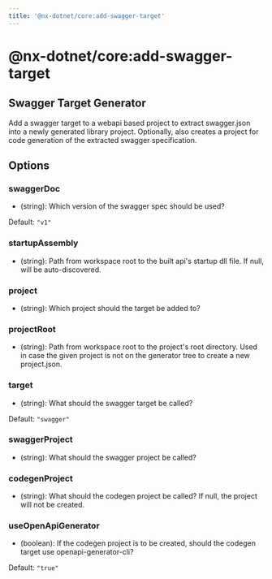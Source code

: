 ```yaml
---
title: '@nx-dotnet/core:add-swagger-target'
---
```


# @nx-dotnet/core:add-swagger-target

## Swagger Target Generator

Add a swagger target to a webapi based project to extract swagger.json into a newly generated library project. Optionally, also creates a project for code generation of the extracted swagger specification.

## Options

### swaggerDoc

- (string): Which version of the swagger spec should be used?

Default: `"v1"`

### startupAssembly

- (string): Path from workspace root to the built api&#39;s startup dll file. If null, will be auto-discovered.

### <span class="required">project</span>

- (string): Which project should the target be added to?

### projectRoot

- (string): Path from workspace root to the project&#39;s root directory. Used in case the given project is not on the generator tree to create a new project.json.

### target

- (string): What should the swagger target be called?

Default: `"swagger"`

### swaggerProject

- (string): What should the swagger project be called?

### codegenProject

- (string): What should the codegen project be called? If null, the project will not be created.

### useOpenApiGenerator

- (boolean): If the codegen project is to be created, should the codegen target use openapi-generator-cli?

Default: `"true"`
